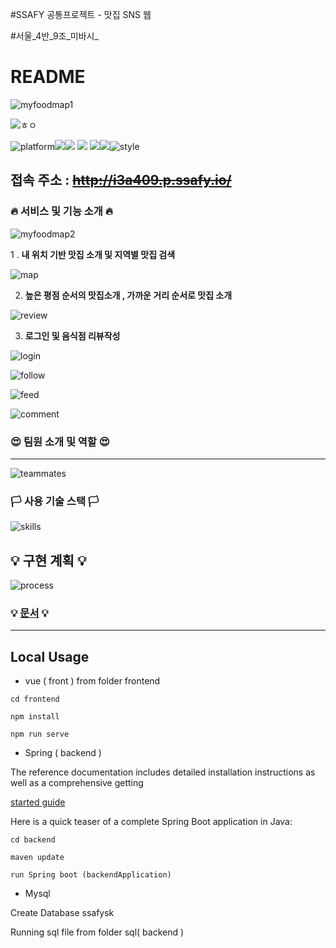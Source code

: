  #SSAFY 공통프로젝트 -  맛집 SNS 웹 

#서울_4반_9조_미바시_

#  README

![myfoodmap1](./img/myfoodmap1.png)

![ㅎㅇ](https://img.shields.io/badge/SSAFY-My--Food--Map-red)

![platform](https://img.shields.io/badge/platform-web-green?style=plastic)![](https://img.shields.io/badge/Server-AWS-yellow?style=plastic)![](https://img.shields.io/badge/version-1.0.0-green?style=plastic) ![](https://img.shields.io/badge/Language-Java,JavaScrpict,Html,css-critical?style=plastic) ![](https://img.shields.io/badge/database-Mysql-green?style=plastic)![](https://img.shields.io/badge/Framework-Springboot-brightgreen?style=plastic)![style](https://img.shields.io/badge/library-Vue--Vuetify-blue?style=plastic)

##               

##    접속 주소 : ~~http://i3a409.p.ssafy.io/~~

 

###  🔥 서비스 및 기능 소개 🔥

![myfoodmap2](./img/myfoodmap2.png)



 1 .  **내 위치 기반 맛집 소개 및 지역별 맛집 검색**

   ![map](./img/map.PNG)



2. **높은 평점 순서의 맛집소개 , 가까운 거리 순서로 맛집 소개**

![review](./img/review.PNG)                                     



3. **로그인 및 음식점 리뷰작성**

![login](./img/login.PNG)                    






![follow](./img/follow.PNG)                   




![feed](./img/feed.PNG)                




![comment](./img/comment.PNG)                 



### 😍 팀원 소개 및 역할 😍

------



![teammates](./img/teammates.png)







### 🏳️ 사용 기술 스택 🏳️

![skills](./img/skills.png)







## **💡**  구현 계획  **💡** 

![process](./img/process.png)







### **💡**  [문서](https://lab.ssafy.com/s03-webmobile2-sub3/s03p13a409/tree/master/%EB%AC%B8%EC%84%9C )  **💡**

------





## Local Usage

- vue ( front ) from folder frontend

```
cd frontend

npm install

npm run serve
```



-  Spring ( backend )

  The reference documentation includes detailed installation instructions as well as a comprehensive getting

 [started guide]( https://docs.spring.io/spring-boot/docs/current-SNAPSHOT/reference/html/getting-started.html#getting-started-first-application )


  Here is a quick teaser of a complete Spring Boot application in Java:

  


```
cd backend 

maven update

run Spring boot (backendApplication)
```



-  Mysql 

  Create Database ssafysk

   Running sql file from folder sql( backend )
